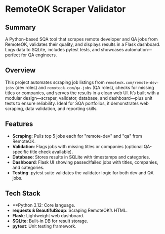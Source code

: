 # RemoteOK Scraper Validator

## Summary
A Python-based SQA tool that scrapes remote developer and QA jobs from RemoteOK, validates their quality, and displays results in a Flask dashboard. Logs data to SQLite, includes pytest tests, and showcases automation—perfect for QA engineers.

## Overview
This project automates scraping job listings from `remoteok.com/remote-dev-jobs` (dev roles) and `remoteok.com/qa-jobs` (QA roles), checks for missing titles or companies, and serves the results in a clean web UI. It’s built with a modular design—scraper, validator, database, and dashboard—plus unit tests to ensure reliability. Ideal for SQA portfolios, it demonstrates web scraping, data validation, and reporting skills.

## Features
- **Scraping**: Pulls top 5 jobs each for "remote-dev" and "qa" from RemoteOK.
- **Validation**: Flags jobs with missing titles or companies (optional QA-specific title check available).
- **Database**: Stores results in SQLite with timestamps and categories.
- **Dashboard**: Flask UI showing passed/failed jobs with titles, companies, and categories.
- **Testing**: pytest suite validates the validator logic for both dev and QA jobs.

## Tech Stack
- **Python 3.12: Core language.
- **requests & BeautifulSoup**: Scraping RemoteOK’s HTML.
- **Flask**: Lightweight web dashboard.
- **SQLite**: Built-in DB for result storage.
- **pytest**: Unit testing framework.
